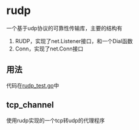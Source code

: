# rudp
一个基于udp协议的可靠性传输库，主要的结构有
1. RUDP，实现了net.Listener接口，和一个Dial函数
2. Conn，实现了net.Conn接口  
## 用法 
代码在[rudp_test.go](./rudp_test.go)中
## tcp_channel
使用rudp实现的一个tcp转udp的代理程序 
